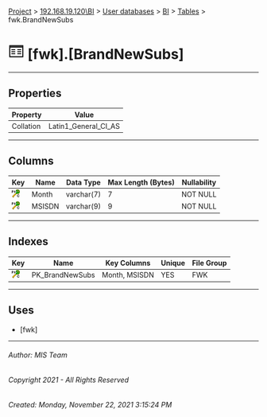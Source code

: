 #### 

[Project](../../../../index.md) > [192.168.19.120\\BI](../../../index.md) > [User databases](../../index.md) > [BI](../index.md) > [Tables](Tables.md) > fwk.BrandNewSubs

# ![Tables](../../../../Images/Table32.png) [fwk].[BrandNewSubs]

---

## <a name="#properties"></a>Properties

| Property | Value |
|---|---|
| Collation | Latin1_General_CI_AS |


---

## <a name="#columns"></a>Columns

| Key | Name | Data Type | Max Length (Bytes) | Nullability |
|---|---|---|---|---|
| [![Cluster Primary Key PK_BrandNewSubs: Month\MSISDN](../../../../Images/pkcluster.png)](#indexes) | Month | varchar(7) | 7 | NOT NULL |
| [![Cluster Primary Key PK_BrandNewSubs: Month\MSISDN](../../../../Images/pkcluster.png)](#indexes) | MSISDN | varchar(9) | 9 | NOT NULL |


---

## <a name="#indexes"></a>Indexes

| Key | Name | Key Columns | Unique | File Group |
|---|---|---|---|---|
| [![Cluster Primary Key PK_BrandNewSubs: Month\MSISDN](../../../../Images/pkcluster.png)](#indexes) | PK_BrandNewSubs | Month, MSISDN | YES | FWK |


---

## <a name="#uses"></a>Uses

* [fwk]


---

###### Author:  MIS Team

###### Copyright 2021 - All Rights Reserved

###### Created: Monday, November 22, 2021 3:15:24 PM

